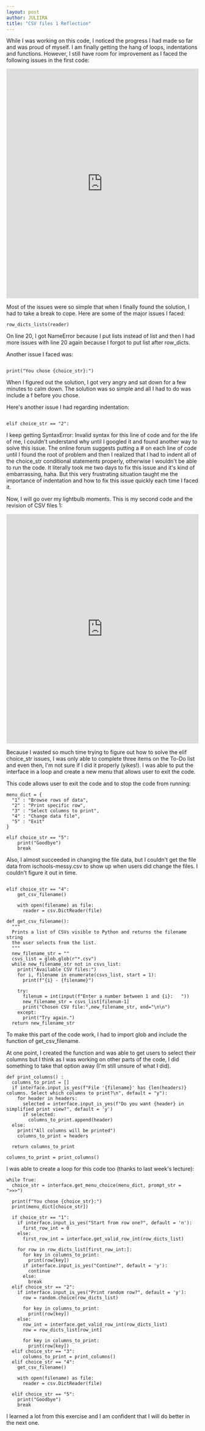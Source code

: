 ```yaml
---
layout: post
author: JULIIRA
title: "CSV files 1 Reflection"
---
```


While I was working on this code, I noticed the progress I had made so far and was proud of myself. 
I am finally getting the hang of loops, indentations and functions. However, I still have room for improvement as I faced
the following issues in the first code:

<iframe src="https://trinket.io/embed/python3/56c2ee200d" width="100%" height="600" frameborder="0" marginwidth="0" marginheight="0" allowfullscreen></iframe>

Most of the issues were so simple that when I finally found the solution, I had to take a break to cope. Here are some of the major
issues I faced:

```
row_dicts_lists(reader)

```
On line 20, I got NameError because I put lists instead of list 
and then I had more issues with line 20 again because I forgot to put list after row_dicts.

Another issue I faced was:

```

print("You chose {choice_str}:")

```
When I figured out the solution, I got very angry and sat down for a few minutes to calm down. 
The solution was so simple and all I had to do was include a f before you chose.

Here's another issue I had regarding indentation:

```

elif choice_str == "2":

```

I keep getting SyntaxError: Invalid syntax for this line of code and for the life of me, I couldn't understand why
until I googled it and found another way to solve this issue. The online forum suggests putting a # on each line of code until I
found the root of problem and then I realized that I had to indent all of the choice_str conditional statements properly, otherwise
I wouldn't be able to run the code. It literally took me two days to fix this issue and it's kind of embarrassing, haha. 
But this very frustrating situation taught me the importance of indentation and how to fix this issue quickly each time I faced it. 

Now, I will go over my lightbulb moments. This is my second code and the revision of CSV files 1: 


<iframe src="https://trinket.io/embed/python3/a8c22f1d7a" width="100%" height="600" frameborder="0" marginwidth="0" marginheight="0" allowfullscreen></iframe>


Because I wasted so much time trying to figure out how to solve the elif choice_str issues, I was only able to complete three items on
the To-Do list and even then, I'm not sure if I did it properly (yikes!). I was able to put the interface in a loop and create a new menu
that allows user to exit the code. 

This code allows user to exit the code and to stop the code from running:

```
menu_dict = {
  "1" : "Browse rows of data",
  "2" : "Print specific row",
  "3" : "Select columns to print",
  "4" : "Change data file", 
  "5" : "Exit"
}

elif choice_str == "5":
    print("Goodbye")
    break

```

Also, I almost succeeded in changing the file data,
but I couldn't get the file data from ischools-messy.csv to show up when users did change the files. I couldn't figure it out in time. 

```

elif choice_str == "4":
    get_csv_filename()
    
    with open(filename) as file:
      reader = csv.DictReader(file)

def get_csv_filename():
  """
  Prints a list of CSVs visible to Python and returns the filename string
  the user selects from the list.
  """
  new_filename_str = ""
  csvs_list = glob.glob(r"*.csv")
  while new_filename_str not in csvs_list:
    print("Available CSV files:")
    for i, filename in enumerate(csvs_list, start = 1):
      print(f"{i} - {filename}")

    try:
      filenum = int(input(f"Enter a number between 1 and {i}:   "))
      new_filename_str = csvs_list[filenum-1]
      print("Chosen CSV file:",new_filename_str, end="\n\n")
    except:
      print("Try again.")
  return new_filename_str

```

To make this part of the code work, I had to import glob and include the function of get_csv_filename.
 
At one point, I created the function and was able to get users to select their columns but I think as I was working on other parts
of the code, I did something to take that option away (I'm still unsure of what I did). 

```
def print_columns() : 
  columns_to_print = []
  if interface.input_is_yes(f"File '{filename}' has {len(headers)} columns. Select which columns to print?\n", default = "y"):
    for header in headers:
      selected = interface.input_is_yes(f"Do you want {header} in simplified print view?", default = 'y')
      if selected:
        columns_to_print.append(header)
  else:
    print("All columns will be printed")
    columns_to_print = headers
  
  return columns_to_print

columns_to_print = print_columns()

```
I was able to create a loop for this code too (thanks to last week's lecture):

```
while True:
  choice_str = interface.get_menu_choice(menu_dict, prompt_str = ">>>")
    
  print(f"You chose {choice_str}:")
  print(menu_dict[choice_str])
      
  if choice_str == "1":
    if interface.input_is_yes("Start from row one?", default = 'n'):
      first_row_int = 0
    else:
      first_row_int = interface.get_valid_row_int(row_dicts_list)
 
    for row in row_dicts_list[first_row_int:]:
      for key in columns_to_print:
        print(row[key])
      if interface.input_is_yes("Contine?", default = 'y'):
        continue
      else: 
        break
  elif choice_str == "2":
    if interface.input_is_yes("Print random row?", default = 'y'):
      row = random.choice(row_dicts_list)
      
      for key in columns_to_print:
        print(row[key])
    else:
      row_int = interface.get_valid_row_int(row_dicts_list)
      row = row_dicts_list[row_int]
      
      for key in columns_to_print:
        print(row[key])
  elif choice_str == "3":
      columns_to_print = print_columns()
  elif choice_str == "4":
    get_csv_filename()
    
    with open(filename) as file:
      reader = csv.DictReader(file)

  elif choice_str == "5":
    print("Goodbye")
    break
  ```
  I learned a lot from this exercise and I am confident that I will do better in the next one.
